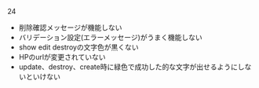 24
* 削除確認メッセージが機能しない
* バリデーション設定(エラーメッセージ)がうまく機能しない
* show edit destroyの文字色が黒くない
* HPのurlが変更されていない
* update、destroy、create時に緑色で成功した的な文字が出せるようにしないといけない
